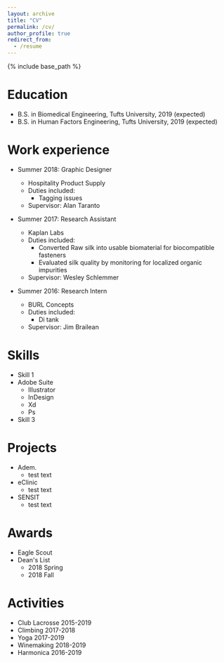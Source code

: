 ```yaml
---
layout: archive
title: "CV"
permalink: /cv/
author_profile: true
redirect_from:
  - /resume
---
```


{% include base_path %}

Education
======
* B.S. in Biomedical Engineering, Tufts University, 2019 (expected)
* B.S. in Human Factors Engineering, Tufts University, 2019 (expected)

Work experience
======
* Summer 2018: Graphic Designer
  * Hospitality Product Supply
  * Duties included:
    * Tagging issues
  * Supervisor: Alan Taranto

* Summer 2017: Research Assistant
  * Kaplan Labs
  * Duties included:
    * Converted Raw silk into usable biomaterial for biocompatible fasteners
    * Evaluated silk quality by monitoring for localized organic impurities
  * Supervisor: Wesley Schlemmer 
  
* Summer 2016: Research Intern
  * BURL Concepts
  * Duties included: 
    * Di tank
  * Supervisor: Jim Brailean 
  
Skills
======
* Skill 1
* Adobe Suite
  * Illustrator
  * InDesign
  * Xd
  * Ps
* Skill 3

Projects
======
* Adem.
  * test text
* eClinic
  * test text
* SENSIT
  * test text
  
  
Awards
======
* Eagle Scout
* Dean's List
  * 2018 Spring
  * 2018 Fall
  
Activities
======
* Club Lacrosse 2015-2019
* Climbing 2017-2018
* Yoga 2017-2019
* Winemaking 2018-2019
* Harmonica 2016-2019
